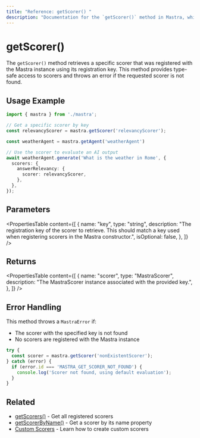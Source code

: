 ```yaml
---
title: "Reference: getScorer() "
description: "Documentation for the `getScorer()` method in Mastra, which retrieves a specific scorer by its registration key."
---
```


# getScorer()

The `getScorer()` method retrieves a specific scorer that was registered with the Mastra instance using its registration key. This method provides type-safe access to scorers and throws an error if the requested scorer is not found.

## Usage Example

```typescript
import { mastra } from './mastra';

// Get a specific scorer by key
const relevancyScorer = mastra.getScorer('relevancyScorer');

const weatherAgent = mastra.getAgent('weatherAgent')

// Use the scorer to evaluate an AI output
await weatherAgent.generate('What is the weather in Rome', {
  scorers: {
    answerRelevancy: {
      scorer: relevancyScorer,
    },
  },
});
```

## Parameters

<PropertiesTable
  content={[
    {
      name: "key",
      type: "string",
      description: "The registration key of the scorer to retrieve. This should match a key used when registering scorers in the Mastra constructor.",
      isOptional: false,
    },
  ]}
/>

## Returns

<PropertiesTable
  content={[
    {
      name: "scorer",
      type: "MastraScorer",
      description: "The MastraScorer instance associated with the provided key.",
    },
  ]}
/>

## Error Handling

This method throws a `MastraError` if:
- The scorer with the specified key is not found
- No scorers are registered with the Mastra instance

```typescript
try {
  const scorer = mastra.getScorer('nonExistentScorer');
} catch (error) {
  if (error.id === 'MASTRA_GET_SCORER_NOT_FOUND') {
    console.log('Scorer not found, using default evaluation');
  }
}
```

## Related

- [getScorers()](../../reference/core/getScorers.md) - Get all registered scorers
- [getScorerByName()](../../reference/core/getScorerByName.md) - Get a scorer by its name property
- [Custom Scorers](../../docs/scorers/custom-scorers.md) - Learn how to create custom scorers
